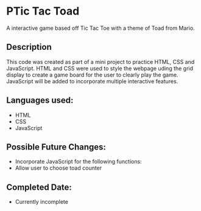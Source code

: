 # PTic Tac Toad
A interactive game based off Tic Tac Toe with a theme of Toad from Mario.

## Description
This code was created as part of a mini project to practice HTML, CSS and JavaScript.
HTML and CSS were used to style the webpage uding the grid display to create a game board for the user to clearly play the game.
JavaScript will be added to incorporate multiple interactive features.

## Languages used:
* HTML
* CSS
* JavaScript

## Possible Future Changes:
* Incorporate JavaScript for the following functions:
* Allow user to choose toad counter
  
## Completed Date:
* Currently incomplete
